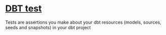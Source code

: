 # [DBT test](https://docs.getdbt.com/docs/build/tests)
Tests are assertions you make about your dbt resources (models, sources, seeds and snapshots) in your dbt project

